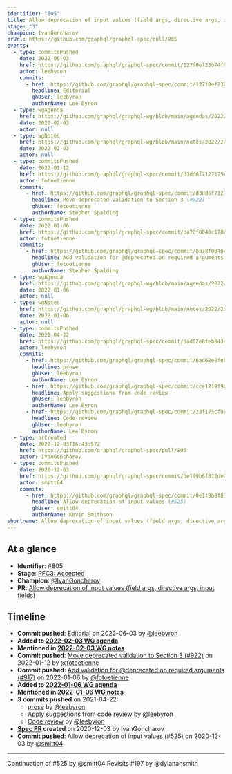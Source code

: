 ```yaml
---
identifier: "805"
title: Allow deprecation of input values (field args, directive args, input fields)
stage: "3"
champion: IvanGoncharov
prUrl: https://github.com/graphql/graphql-spec/pull/805
events:
  - type: commitsPushed
    date: 2022-06-03
    href: https://github.com/graphql/graphql-spec/commit/127f0ef23b74f6437ab6d4d26678b0b873adfc89
    actor: leebyron
    commits:
      - href: https://github.com/graphql/graphql-spec/commit/127f0ef23b74f6437ab6d4d26678b0b873adfc89
        headline: Editorial
        ghUser: leebyron
        authorName: Lee Byron
  - type: wgAgenda
    href: https://github.com/graphql/graphql-wg/blob/main/agendas/2022/2022-02-03.md
    date: 2022-02-03
    actor: null
  - type: wgNotes
    href: https://github.com/graphql/graphql-wg/blob/main/notes/2022/2022-02-03.md
    date: 2022-02-03
    actor: null
  - type: commitsPushed
    date: 2022-01-12
    href: https://github.com/graphql/graphql-spec/commit/d3dd6f7127175ca0fc900098f69c576faf262fee
    actor: fotoetienne
    commits:
      - href: https://github.com/graphql/graphql-spec/commit/d3dd6f7127175ca0fc900098f69c576faf262fee
        headline: Move deprecated validation to Section 3 (#922)
        ghUser: fotoetienne
        authorName: Stephen Spalding
  - type: commitsPushed
    date: 2022-01-06
    href: https://github.com/graphql/graphql-spec/commit/ba78f0040c170bf69db5c14dc247bb342275a515
    actor: fotoetienne
    commits:
      - href: https://github.com/graphql/graphql-spec/commit/ba78f0040c170bf69db5c14dc247bb342275a515
        headline: Add validation for @deprecated on required arguments (#917)
        ghUser: fotoetienne
        authorName: Stephen Spalding
  - type: wgAgenda
    href: https://github.com/graphql/graphql-wg/blob/main/agendas/2022/2022-01-06.md
    date: 2022-01-06
    actor: null
  - type: wgNotes
    href: https://github.com/graphql/graphql-wg/blob/main/notes/2022/2022-01-06.md
    date: 2022-01-06
    actor: null
  - type: commitsPushed
    date: 2021-04-22
    href: https://github.com/graphql/graphql-spec/commit/6ad62e8feb843e1d2ef3a88936cf84e988feab02
    actor: leebyron
    commits:
      - href: https://github.com/graphql/graphql-spec/commit/6ad62e8feb843e1d2ef3a88936cf84e988feab02
        headline: prose
        ghUser: leebyron
        authorName: Lee Byron
      - href: https://github.com/graphql/graphql-spec/commit/cce1219f90b26070e82f081c2e0df38148a0ce36
        headline: Apply suggestions from code review
        ghUser: leebyron
        authorName: Lee Byron
      - href: https://github.com/graphql/graphql-spec/commit/23f175cf96d84cc7fde05c8791a1081ec904d5d7
        headline: Code review
        ghUser: leebyron
        authorName: Lee Byron
  - type: prCreated
    date: 2020-12-03T16:43:57Z
    href: https://github.com/graphql/graphql-spec/pull/805
    actor: IvanGoncharov
  - type: commitsPushed
    date: 2020-12-03
    href: https://github.com/graphql/graphql-spec/commit/0e1f9b8f812de2ebee3cd95395f3c76fd86f3266
    actor: smitt04
    commits:
      - href: https://github.com/graphql/graphql-spec/commit/0e1f9b8f812de2ebee3cd95395f3c76fd86f3266
        headline: Allow deprecation of input values (#525)
        ghUser: smitt04
        authorName: Kevin Smithson
shortname: Allow deprecation of input values (field args, directive args, input fields)
---
```


## At a glance

- **Identifier**: #805
- **Stage**: [RFC3: Accepted](https://github.com/graphql/graphql-spec/blob/main/CONTRIBUTING.md#stage-3-accepted)
- **Champion**: [@IvanGoncharov](https://github.com/IvanGoncharov)
- **PR**: [Allow deprecation of input values (field args, directive args, input fields)](https://github.com/graphql/graphql-spec/pull/805)

<!-- BEGIN_CUSTOM_TEXT -->



<!-- END_CUSTOM_TEXT -->

## Timeline

- **Commit pushed**: [Editorial](https://github.com/graphql/graphql-spec/commit/127f0ef23b74f6437ab6d4d26678b0b873adfc89) on 2022-06-03 by [@leebyron](https://github.com/leebyron)
- **Added to [2022-02-03 WG agenda](https://github.com/graphql/graphql-wg/blob/main/agendas/2022/2022-02-03.md)**
- **Mentioned in [2022-02-03 WG notes](https://github.com/graphql/graphql-wg/blob/main/notes/2022/2022-02-03.md)**
- **Commit pushed**: [Move deprecated validation to Section 3 (#922)](https://github.com/graphql/graphql-spec/commit/d3dd6f7127175ca0fc900098f69c576faf262fee) on 2022-01-12 by [@fotoetienne](https://github.com/fotoetienne)
- **Commit pushed**: [Add validation for @deprecated on required arguments (#917)](https://github.com/graphql/graphql-spec/commit/ba78f0040c170bf69db5c14dc247bb342275a515) on 2022-01-06 by [@fotoetienne](https://github.com/fotoetienne)
- **Added to [2022-01-06 WG agenda](https://github.com/graphql/graphql-wg/blob/main/agendas/2022/2022-01-06.md)**
- **Mentioned in [2022-01-06 WG notes](https://github.com/graphql/graphql-wg/blob/main/notes/2022/2022-01-06.md)**
- **3 commits pushed** on 2021-04-22:
  - [prose](https://github.com/graphql/graphql-spec/commit/6ad62e8feb843e1d2ef3a88936cf84e988feab02) by [@leebyron](https://github.com/leebyron)
  - [Apply suggestions from code review](https://github.com/graphql/graphql-spec/commit/cce1219f90b26070e82f081c2e0df38148a0ce36) by [@leebyron](https://github.com/leebyron)
  - [Code review](https://github.com/graphql/graphql-spec/commit/23f175cf96d84cc7fde05c8791a1081ec904d5d7) by [@leebyron](https://github.com/leebyron)
- **[Spec PR](https://github.com/graphql/graphql-spec/pull/805) created** on 2020-12-03 by IvanGoncharov
- **Commit pushed**: [Allow deprecation of input values (#525)](https://github.com/graphql/graphql-spec/commit/0e1f9b8f812de2ebee3cd95395f3c76fd86f3266) on 2020-12-03 by [@smitt04](https://github.com/smitt04)

<!-- VERBATIM -->

---

Continuation of #525 by @smitt04
Revisits #197 by @dylanahsmith
